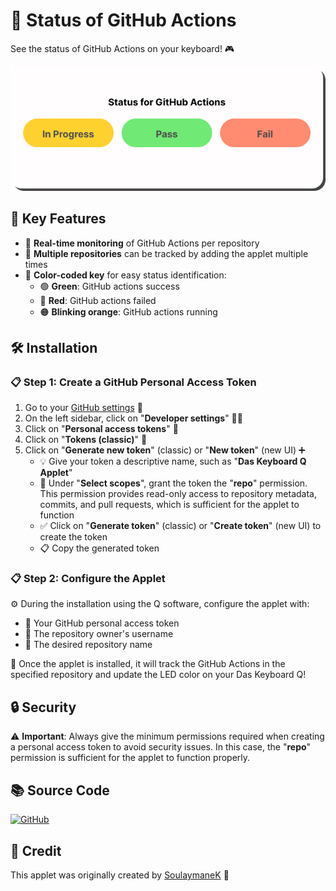 # 🎯 Status of GitHub Actions

See the status of GitHub Actions on your keyboard! 🎮

![Status of GitHub Actions](assets/colors.png)

## 🔑 Key Features

* 🔄 **Real-time monitoring** of GitHub Actions per repository
* 🚀 **Multiple repositories** can be tracked by adding the applet multiple times
* 🎨 **Color-coded key** for easy status identification:
  * 🟢 **Green**: GitHub actions success
  * 🔴 **Red**: GitHub actions failed
  * 🟠 **Blinking orange**: GitHub actions running

## 🛠️ Installation

### 📋 Step 1: Create a GitHub Personal Access Token

1. Go to your [GitHub settings](https://github.com/settings/tokens) 🔗
2. On the left sidebar, click on "**Developer settings**" 👨‍💻
3. Click on "**Personal access tokens**" 🔑
4. Click on "**Tokens (classic)**" 📝
5. Click on "**Generate new token**" (classic) or "**New token**" (new UI) ➕
   * 💡 Give your token a descriptive name, such as "**Das Keyboard Q Applet**"
   * 🎯 Under "**Select scopes**", grant the token the "**repo**" permission. This permission provides read-only access to repository metadata, commits, and pull requests, which is sufficient for the applet to function
   * ✅ Click on "**Generate token**" (classic) or "**Create token**" (new UI) to create the token
   * 📋 Copy the generated token

### 📋 Step 2: Configure the Applet

⚙️ During the installation using the Q software, configure the applet with:

* 🔑 Your GitHub personal access token
* 👤 The repository owner's username
* 📁 The desired repository name

🎉 Once the applet is installed, it will track the GitHub Actions in the specified repository and update the LED color on your Das Keyboard Q!

## 🔒 Security

⚠️ **Important**: Always give the minimum permissions required when creating a personal access token to avoid security issues. In this case, the "**repo**" permission is sufficient for the applet to function properly.

## 📚 Source Code

[![GitHub](https://img.shields.io/badge/GitHub-Repository-blue?logo=github)](https://github.com/daskeyboard/daskeyboard-applet--action-status-for-github)

## 👏 Credit

This applet was originally created by [SoulaymaneK](https://github.com/SoulaymaneK/daskeyboard-applet--action-status-for-github) 🙏
